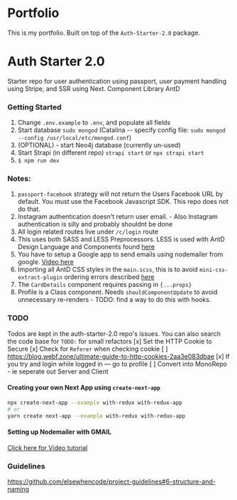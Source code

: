 # Portfolio

This is my portfolio. Built on top of the `Auth-Starter-2.0` package.

# Auth Starter 2.0
Starter repo for user authentication using passport, user payment handling using Stripe, and SSR using Next. Component Library AntD

### Getting Started
1. Change `.env.example` to `.env`, and populate all fields
2. Start database `sudo mongod` (Catalina -- specify config file: `sudo mongod --config /usr/local/etc/mongod.conf`)
3. (OPTIONAL) - start Neo4j database (currently un-used)
4. Start Strapi (in different repo) `strapi start` or `npx strapi start`
5. `$ npm run dev`

### Notes:
  1) `passport-facebook` strategy will not return the Users Facebook URL by default. You must use the Facebook Javascript SDK. This repo does not do that.
  2) Instagram authentication doesn't return user email.
    - Also Instagram authentication is silly and probably shouldnt be done
  3) All login related routes live under `/c/login` route
  4) This uses both SASS and LESS Preprocessors. LESS is used with AntD Design Language and Components found [here](https://ant.design/)
  5) You have to setup a Google app to send emails using nodemailer from google. [Video here](https://www.youtube.com/watch?v=JJ44WA_eV8E)
  6) Importing all AntD CSS styles in the `main.scss`, this is to avoid `mini-css-extract-plugin` ordering errors described [here](https://github.com/ant-design/ant-design/issues/15696)
  7) The `CardDetails` component requires passing in `{...props}`
  8) Profile is a Class component. Needs `shouldComponentUpdate` to avoid unnecessary re-renders
    - TODO: find a way to do this with hooks.

### TODO
Todos are kept in the auth-starter-2.0 repo's issues.
You can also search the code base for `TODO:` for small refactors
[x] Set the HTTP Cookie to Secure
[x] Check for `Referer` when checking cookie
  [ ] https://blog.webf.zone/ultimate-guide-to-http-cookies-2aa3e083dbae
[x] If you try and login while logged in — go to profile
[ ] Convert into MonoRepo - ie seperate out Server and Client


#### Creating your own Next App using `create-next-app`
```bash
npx create-next-app --example with-redux with-redux-app
# or
yarn create next-app --example with-redux with-redux-app
```

#### Setting up Nodemailer with GMAIL
[Click here for Video tutorial](https://www.youtube.com/watch?v=JJ44WA_eV8E)


### Guidelines
https://github.com/elsewhencode/project-guidelines#6-structure-and-naming